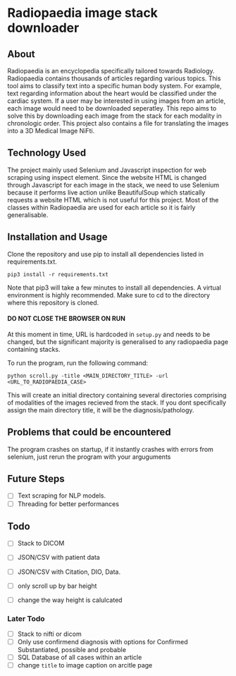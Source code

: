 # Radiopaedia image stack downloader 

## About

Radiopaedia is an encyclopedia specifically tailored towards Radiology. Radiopaedia contains thousands of articles regarding various topics. This tool aims to classify text into a specific human body system. For example, text regarding information about the heart would be classified under the cardiac system. If a user may be interested in using images from an article, each image would need to be downloaded seperatley. This repo aims to solve this by downloading each image from the stack for each modality in chronologic order. This project also contains a file for translating the images into a 3D Medical Image NiFti.  
## Technology Used 

The project mainly used Selenium and Javascript inspection for web scraping using inspect element. Since the website HTML is changed through Javascript for each image in the stack, we need to use Selenium because it performs live action unlike BeautifulSoup which statically requests a website HTML which is not useful for this project. Most of the classes within Radiopaedia are used for each article so it is fairly generalisable.   

## Installation and Usage
Clone the repository and use pip to install all dependencies listed in requirements.txt.

    pip3 install -r requirements.txt

Note that pip3 will take a few minutes to install all dependencies. A virtual environment
is highly recommended. Make sure to cd to the directory where this repository is cloned.

#### DO NOT CLOSE THE BROWSER ON RUN

At this moment in time, URL is hardcoded in ```setup.py``` and needs to be changed, but the significant majority is generalised to any radiopaedia page containing stacks.

To run the program, run the following command:

    python scroll.py -title <MAIN_DIRECTORY_TITLE> -url <URL_TO_RADIOPAEDIA_CASE> 

This will create an initial directory containing several directories comprising of modalities of the images recieved from the stack. If you dont specifically assign the main directory title, it will be the diagnosis/pathology.

## Problems that could be encountered

The program crashes on startup, if it instantly crashes with errors from selenium, just rerun the program with your arguguments


## Future Steps

- [ ] Text scraping for NLP models.
- [ ] Threading for better performances

## Todo 

- [ ] Stack to DICOM
- [ ] JSON/CSV with patient data 
- [ ] JSON/CSV with Citation, DIO, Data.
- [ ] only scroll up by bar height
- [ ] change the way height is calulcated


### Later Todo
- [ ] Stack to nifti or dicom 
- [ ] Only use confirmend diagnosis with options for Confirmed Substantiated, possible and probable
- [ ] SQL Database of all cases within an article
- [ ] change ```title``` to image caption on arcitle page